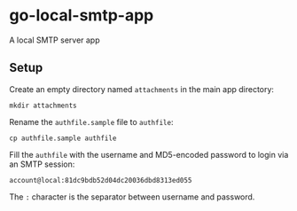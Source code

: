 # go-local-smtp-app
A local SMTP server app

## Setup

Create an empty directory named `attachments` in the main app directory:

```
mkdir attachments
```

Rename the `authfile.sample` file to `authfile`:

```
cp authfile.sample authfile
```

Fill the `authfile` with the username and MD5-encoded password to
login via an SMTP session:

```
account@local:81dc9bdb52d04dc20036dbd8313ed055
```

The `:` character is the separator between username and password.
